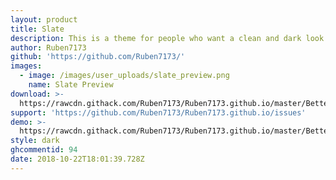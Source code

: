 ```yaml
---
layout: product
title: Slate
description: This is a theme for people who want a clean and dark look of discord.
author: Ruben7173
github: 'https://github.com/Ruben7173/'
images:
  - image: /images/user_uploads/slate_preview.png
    name: Slate Preview
download: >-
  https://rawcdn.githack.com/Ruben7173/Ruben7173.github.io/master/BetterDiscord-Themes/Slate-Theme/code.css
support: 'https://github.com/Ruben7173/Ruben7173.github.io/issues'
demo: >-
  https://rawcdn.githack.com/Ruben7173/Ruben7173.github.io/master/BetterDiscord-Themes/Slate-Theme/code.css
style: dark
ghcommentid: 94
date: 2018-10-22T18:01:39.728Z
---
```


